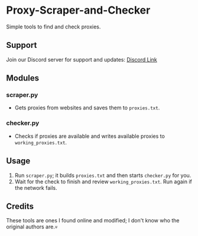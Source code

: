 # Proxy-Scraper-and-Checker

Simple tools to find and check proxies.

## Support

Join our Discord server for support and updates: [Discord Link](https://discord.gg/R7ybdvBSuM)

## Modules
### scraper.py

- Gets proxies from websites and saves them to `proxies.txt`.
  
### checker.py

- Checks if proxies are available and writes available proxies to `working_proxies.txt`.

## Usage

1. Run `scraper.py`; it builds `proxies.txt` and then starts `checker.py` for you.
2. Wait for the check to finish and review `working_proxies.txt`. Run again if the network fails.

## Credits

These tools are ones I found online and modified; I don't know who the original authors are.💀

